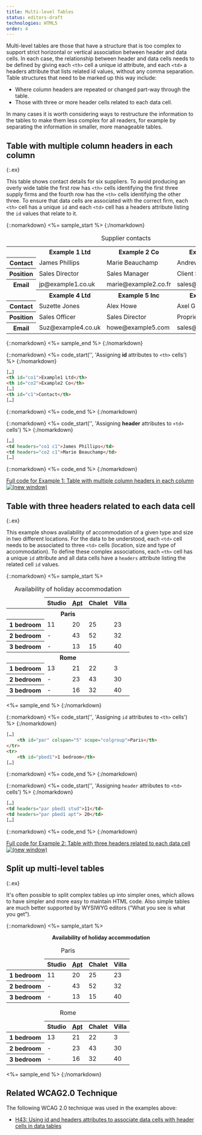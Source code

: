 ```yaml
---
title: Multi-level Tables
status: editors-draft
technologies: HTML5
order: 4
---
```


Multi-level tables are those that have a structure that is too complex to support strict horizontal or vertical association between header and data cells. In each case, the relationship between header and data cells needs to be defined by giving each `<th>` cell a unique id attribute, and each `<td>` a headers attribute that lists related id values, without any comma separation. Table structures that need to be marked up this way include:

-   Where column headers are repeated or changed part-way through the table.
-   Those with three or more header cells related to each data cell.

In many cases it is worth considering ways to restructure the information to the tables to make them less complex for all readers, for example by separating the information in smaller, more manageable tables.

## Table with multiple column headers in each column
{:.ex}

This table shows contact details for six suppliers. To avoid producing an overly wide table the first row has `<th>` cells identifying the first three supply firms and the fourth row has the `<th>` cells identifying the other three. To ensure that data cells are associated with the correct firm, each `<th>` cell has a unique `id` and each `<td>` cell has a headers attribute listing the `id` values that relate to it.

{::nomarkdown}
<%= sample_start %>
{:/nomarkdown}

<table>
  <caption>
    Supplier contacts
  </caption>
  <tr>
    <td id="blank">&nbsp;</td>
    <th id="co1" headers="blank">Example 1 Ltd</th>
    <th id="co2" headers="blank">Example 2 Co</th>
    <th id="co3" headers="blank">Example 3 Inc</th>
  </tr>
  <tr>
    <th id="c1" headers="blank">Contact</th>
    <td headers="co1 c1">James Phillips</td>
    <td headers="co2 c1">Marie Beauchamp</td>
    <td headers="co3 c1">Andrew Bruce</td>
  </tr>
  <tr>
    <th id="p1"  headers="blank">Position</th>
    <td headers="co1 p1">Sales Director</td>
    <td headers="co2 p1">Sales Manager</td>
    <td headers="co3 p1">Client Support Officer</td>
  </tr>
  <tr>
    <th id="e1"  headers="blank">Email</th>
    <td headers="co1 e1">jp@example1.co.uk</td>
    <td headers="co2 e1">marie@example2.co.fr</td>
    <td headers="co3 e1">sales@example3.com</td>
  </tr>
  <tr>
    <td>&nbsp;</td>
    <th id="co4" headers="blank">Example 4 Ltd</th>
    <th id="co5" headers="blank">Example 5 Inc</th>
    <th id="co6" headers="blank">Example 6 Co</th>
  </tr>
  <tr>
    <th id="c2"  headers="blank">Contact</th>
    <td headers="co4 c2">Suzette Jones</td>
    <td headers="co5 c2">Alex Howe</td>
    <td headers="co6 c2">Axel Gaunt</td>
  </tr>
  <tr>
    <th id="p2" headers="blank">Position</th>
    <td headers="co4 p2">Sales Officer</td>
    <td headers="co5 p2">Sales Director</td>
    <td headers="co6 p2">Proprietor</td>
  </tr>
  <tr>
    <th id="e2" headers="blank">Email</th>
    <td headers="co4 e2">Suz@example4.co.uk</td>
    <td headers="co5 e2">howe@example5.com</td>
    <td headers="co6 e2">sales@example6.co.eu</td>
  </tr>
</table>

{::nomarkdown}
<%= sample_end %>
{:/nomarkdown}

{::nomarkdown}
<%= code_start('', 'Assigning <strong>id</strong> attributes to <code>&lt;th></code> cells') %>
{:/nomarkdown}

~~~ html
[…]
<th id="co1">Example1 Ltd</th>
<th id="co2">Example2 Co</th>
[…]
<th id="c1">Contact</th>
[…]
~~~

{::nomarkdown}
<%= code_end %>
{:/nomarkdown}

{::nomarkdown}
<%= code_start('', 'Assigning <strong>header</strong> attributes to <code>&lt;td></code> cells') %>
{:/nomarkdown}

~~~ html
[…]
<td headers="co1 c1">James Phillips</td>
<td headers="co2 c1">Marie Beauchamp</td>
[…]
~~~

{::nomarkdown}
<%= code_end %>
{:/nomarkdown}

[Full code for Example 1: Table with multiple column headers in each
column ![(new window)](../graphics/new-win-icon.gif)](example4.txt)

## Table with three headers related to each data cell
{:.ex}

This example shows availability of accommodation of a given type and size in two different locations. For the data to be understood, each
`<td>` cell needs to be associated to three `<td>` cells (location, size and type of accommodation). To define these complex associations, each `<th>` cell has a unique `id` attribute and all data cells have a `headers` attribute listing the related cell `id` values.

{::nomarkdown}
<%= sample_start %>

<table summary="Column one has the location and size of accommodation, other columns show the type and number of properties available">
<caption>
    Availability of holiday accommodation
</caption>
<thead>
    <tr>
        <td></td>
        <th id="stud" scope="col">
            Studio
        </th>
        <th id="apt" scope="col">
            <abbr title="Apartment">Apt</abbr>
        </th>
        <th id="chal" scope="col">
            Chalet
        </th>
        <th id="villa" scope="col">
            Villa
        </th>
    </tr>
</thead>
<tbody>
    <tr>
        <th id="par" class="span" colspan="5" scope="colgroup">
            Paris
        </th>
    </tr>
    <tr>
        <th headers="par" id="pbed1">
            1 bedroom
        </th>
        <td headers="par pbed1 stud">
            11
        </td>
        <td headers="par pbed1 apt">
            20
        </td>
        <td headers="par pbed1 chal">
            25
        </td>
        <td headers="par pbed1 villa">
            23
        </td>
    </tr>
    <tr>
        <th headers="par" id="pbed2">
            2 bedroom
        </th>
        <td headers="par pbed2 stud">
            -
        </td>
        <td headers="par pbed2 apt">
            43
        </td>
        <td headers="par pbed2 chal">
            52
        </td>
        <td headers="par pbed2 villa">
            32
        </td>
    </tr>
    <tr>
        <th headers="par" id="pbed3">
            3 bedroom
        </th>
        <td headers="par pbed3 stud">
            -
        </td>
        <td headers="par pbed3 apt">
            13
        </td>
        <td headers="par pbed3 chal">
            15
        </td>
        <td headers="par pbed3 villa">
            40
        </td>
    </tr>
    <tr>
        <th id="rome" class="span" colspan="5" scope="colgroup">
            Rome
        </th>
    </tr>
    <tr>
        <th id="rbed1" headers="rome">
            1 bedroom
        </th>
        <td headers="rome rbed1 stud">
            13
        </td>
        <td headers="rome rbed1 apt">
            21
        </td>
        <td headers="rome rbed1 chal">
            22
        </td>
        <td headers="rome rbed1 villa">
            3
        </td>
    </tr>
    <tr>
        <th id="rbed2" headers="rome">
            2 bedroom
        </th>
        <td headers="rome rbed2 stud">
            -
        </td>
        <td headers="rome rbed2 apt">
            23
        </td>
        <td headers="rome rbed2 chal">
            43
        </td>
        <td headers="rome rbed2 villa">
            30
        </td>
    </tr>
    <tr>
        <th id="rbed3" headers="rome">
            3 bedroom
        </th>
        <td headers="rome rbed3 stud">
            -
        </td>
        <td headers="rome rbed3 apt">
            16
        </td>
        <td headers="rome rbed3 chal">
            32
        </td>
        <td headers="rome rbed3 villa">
            40
        </td>
    </tr>
</tbody>
</table>

<%= sample_end %>
{:/nomarkdown}

{::nomarkdown}
<%= code_start('', 'Assigning <code class="attrib">id</code> attributes to <code class="elem">&lt;th></code> cells') %>
{:/nomarkdown}

~~~ html
[…]
	<th id="par" colspan="5" scope="colgroup">Paris</th>
</tr>
<tr>
	<th id="pbed1">1 bedroom</th>
[…]
~~~

{::nomarkdown}
<%= code_end %>
{:/nomarkdown}

{::nomarkdown}
<%= code_start('', 'Assigning <code class="attrib">header</code> attributes to <code class="elem">&lt;td></code> cells') %>
{:/nomarkdown}

~~~ html
[…]
<td headers="par pbed1 stud">11</td>
<td headers="par pbed1 apt"> 20</td>
[…]
~~~

{::nomarkdown}
<%= code_end %>
{:/nomarkdown}

[Full code for Example 2: Table with three headers related to each data
cell ![(new window)](../graphics/new-win-icon.gif)](example4.txt)

## Split up multi-level tables
{:.ex}

It's often possible to split complex tables up into simpler ones, which allows to have simpler and more easy to maintain HTML code. Also simple tables are much better supported by WYSIWYG editors (“What you see is what you get”).

{::nomarkdown}
<%= sample_start %>
<p style="text-align:center;"><strong>Availability of holiday accommodation</strong></p>
<table summary="Column one has the location and size of accommodation, other columns show the type and number of properties available">
<caption>
    Paris
</caption>
<thead>
    <tr>
        <td></td>
        <th scope="col">
            Studio
        </th>
        <th scope="col">
            <abbr title="Apartment">Apt</abbr>
        </th>
        <th scope="col">
            Chalet
        </th>
        <th scope="col">
            Villa
        </th>
    </tr>
</thead>
<tbody>
    <tr>
        <th scope="row">
            1 bedroom
        </th>
        <td>
            11
        </td>
        <td>
            20
        </td>
        <td>
            25
        </td>
        <td>
            23
        </td>
    </tr>
    <tr>
        <th scope="row">
            2 bedroom
        </th>
        <td>
            -
        </td>
        <td>
            43
        </td>
        <td>
            52
        </td>
        <td>
            32
        </td>
    </tr>
    <tr>
        <th scope="row">
            3 bedroom
        </th>
        <td>
            -
        </td>
        <td>
            13
        </td>
        <td>
            15
        </td>
        <td>
            40
        </td>
    </tr>
  </tbody>
</table>
<table style="margin-top:1em;">
<caption>
    Rome
</caption>
<thead>
    <tr>
        <td></td>
        <th scope="col">
            Studio
        </th>
        <th scope="col">
            <abbr title="Apartment">Apt</abbr>
        </th>
        <th scope="col">
            Chalet
        </th>
        <th scope="col">
            Villa
        </th>
    </tr>
</thead>
<tbody>
    <tr>
        <th id="rbed1">
            1 bedroom
        </th>
        <td>
            13
        </td>
        <td>
            21
        </td>
        <td>
            22
        </td>
        <td>
            3
        </td>
    </tr>
    <tr>
        <th id="rbed2">
            2 bedroom
        </th>
        <td>
            -
        </td>
        <td>
            23
        </td>
        <td>
            43
        </td>
        <td>
            30
        </td>
    </tr>
    <tr>
        <th id="rbed3">
            3 bedroom
        </th>
        <td>
            -
        </td>
        <td>
            16
        </td>
        <td>
            32
        </td>
        <td>
            40
        </td>
    </tr>
</tbody>
</table>

<%= sample_end %>
{:/nomarkdown}



## Related WCAG2.0 Technique

The following WCAG 2.0 technique was used in the examples above:

-   [H43: Using id and headers attributes to associate data cells with
    header cells in data
    tables](http://www.w3.org/TR/WCAG20-TECHS/H43.html)
